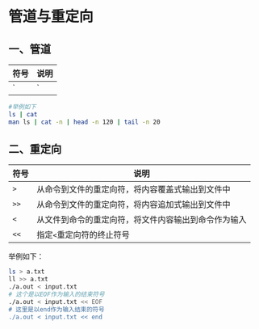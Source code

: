 # 管道与重定向

## 一、管道

| 符号 | 说明                                       |
| ---- | ------------------------------------------ |
| `|`  | 将前一个命令的结果通过管道传递给下一个命令 |

```bash
#举例如下
ls | cat
man ls | cat -n | head -n 120 | tail -n 20
```



## 二、重定向

| 符号 | 说明                                                 |
| ---- | ---------------------------------------------------- |
| `>`  | 从命令到文件的重定向符，将内容覆盖式输出到文件中     |
| `>>` | 从命令到文件的重定向符，将内容追加式输出到文件中     |
| `<`  | 从文件到命令的重定向符，将文件内容输出到命令作为输入 |
| `<<` | 指定`<`重定向符的终止符号                            |

举例如下：

```bash
ls > a.txt
ll >> a.txt
./a.out < input.txt
# 这个是以EOF作为输入的结束符号
./a.out < input.txt << EOF
# 这里是以end作为输入结束的符号
./a.out < input.txt << end
```



